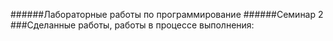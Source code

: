 ######Лабораторные работы по программирование
######Семинар 2
###Сделанные работы, работы в процессе выполнения: 

